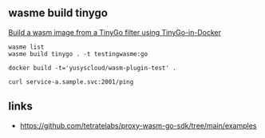 ## wasme build tinygo 
[Build a wasm image from a TinyGo filter using TinyGo-in-Docker](https://docs.solo.io/web-assembly-hub/latest/reference/cli/wasme_build/)

``` 
wasme list
wasme build tinygo . -t testingwasme:go

docker build -t='yusyscloud/wasm-plugin-test' .  

curl service-a.sample.svc:2001/ping

```

## links
- https://github.com/tetratelabs/proxy-wasm-go-sdk/tree/main/examples